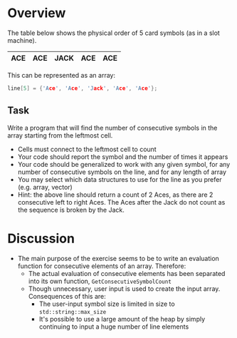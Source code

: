 # Overview
The table below shows the physical order of 5 card symbols (as in a slot machine).

| ACE | ACE | JACK | ACE | ACE |
|-----|-----|------|-----|-----|

This can be represented as an array:
```c++
line[5] = {'Ace', 'Ace', 'Jack', 'Ace', 'Ace'};
```

## Task
Write a program that will find the number of consecutive symbols in the array starting from the leftmost cell.
* Cells must connect to the leftmost cell to count
* Your code should report the symbol and the number of times it appears
* Your code should be generalized to work with any given symbol, for any number of consecutive symbols on the line, and for any length of array
* You may select which data structures to use for the line as you prefer (e.g. array, vector)
* Hint: the above line should return a count of 2 Aces, as there are 2 consecutive left to right Aces. The Aces after the Jack do not count as the sequence is broken by the Jack.

# Discussion
* The main purpose of the exercise seems to be to write an evaluation function for consecutive elements of an array. Therefore:
    * The actual evaluation of consecutive elements has been separated into its own function, `GetConsecutiveSymbolCount`
    * Though unnecessary, user input is used to create the input array. Consequences of this are:
        * The user-input symbol size is limited in size to `std::string::max_size`
        * It's possible to use a large amount of the heap by simply continuing to input a huge number of line elements